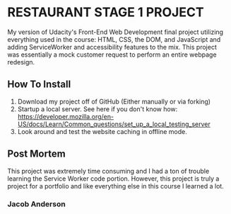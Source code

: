 # RESTAURANT STAGE 1 PROJECT

My version of Udacity's Front-End Web Development final project utilizing everything used in the course: HTML, CSS, the DOM, and JavaScript and adding ServiceWorker and accessibility features to the mix. This project was essentially a mock customer request to perform an entire webpage redesign.

## How To Install

1. Download my project off of GitHub (Either manually or via forking)
2. Startup a local server. See here if you don't know how: <https://developer.mozilla.org/en-US/docs/Learn/Common_questions/set_up_a_local_testing_server>
3. Look around and test the website caching in offline mode.

## Post Mortem

This project was extremely time consuming and I had a ton of trouble learning the Service Worker code portion. However, this project is truly a project for a portfolio and like everything else in this course I learned a lot.

### Jacob Anderson
